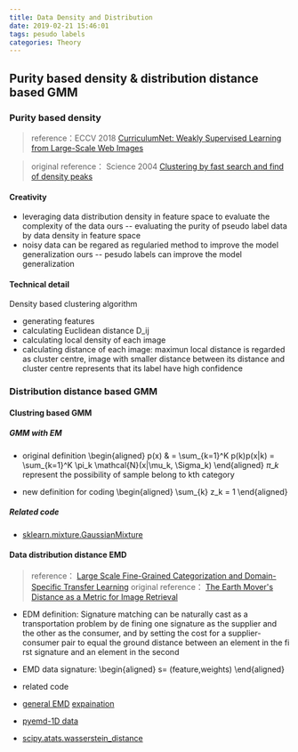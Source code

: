 ```yaml
---
title: Data Density and Distribution
date: 2019-02-21 15:46:01
tags: pesudo labels
categories: Theory
---
```


## Purity based density & distribution distance based GMM 

### Purity based density
>reference：ECCV 2018 [CurriculumNet: Weakly Supervised Learning from Large-Scale Web Images](http://openaccess.thecvf.com/content_ECCV_2018/papers/Sheng_Guo_CurriculumNet_Learning_from_ECCV_2018_paper.pdf)

>original reference： Science 2004 [Clustering by fast search and find of density peaks](http://sites.psu.edu/mcnl/files/2017/03/9-2dhti48.pdf)


#### Creativity
* leveraging data distribution density in feature space to evaluate the complexity of the data
ours -- evaluating the purity of pseudo label data by data density in feature space
* noisy data can be regared as regularied method to improve the model generalization
ours -- pesudo labels can improve the model generalization 

#### Technical detail
Density based clustering algorithm
* generating features
* calculating Euclidean distance D_ij
* calculating local density of each image
* calculating distance of each image: maximun local distance is regarded as cluster centre, image with smaller distance between its distance and cluster centre represents that its label have high confidence 


### Distribution distance based GMM 
#### Clustring based GMM
##### GMM with EM
*  original definition
\begin{aligned}
p(x) & = \sum\_{k=1}^K p(k)p(x|k) = \sum\_{k=1}^K \pi\_k \mathcal{N}(x|\mu\_k, \Sigma\_k)
\end{aligned}
$\pi\_k$  represent the possibility of sample belong to kth category

* new definition for coding
\begin{aligned}
\sum_{k} z_k = 1
\end{aligned}

##### Related code
* [sklearn.mixture.GaussianMixture](https://scikit-learn.org/stable/modules/generated/sklearn.mixture.GaussianMixture.html)

#### Data distribution distance EMD
> reference： [ Large Scale Fine-Grained Categorization and Domain-Specific Transfer Learning](http://openaccess.thecvf.com/content_cvpr_2018/papers/Cui_Large_Scale_Fine-Grained_CVPR_2018_paper.pdf)
> original reference： [The Earth Mover's Distance as a Metric for Image Retrieval](http://robotics.stanford.edu/~rubner/papers/rubnerIjcv00.pdf)

*  EDM definition: Signature matching can be naturally cast as a transportation problem by de fining one signature as the supplier and the other as the consumer, and by setting the cost for a supplier-consumer pair to equal the ground distance between an element in the fi rst signature and an element in the second

*  EMD data signature:
\begin{aligned}
s= (feature,weights)
\end{aligned}

* related code
* [general EMD](https://github.com/chalmersgit/EMD) [expaination](http://homepages.inf.ed.ac.uk/rbf/CVonline/LOCAL_COPIES/RUBNER/emd.htm)
* [pyemd-1D data](https://pypi.org/project/pyemd/)
* [scipy.atats.wasserstein_distance](https://docs.scipy.org/doc/scipy/reference/generated/scipy.stats.wasserstein_distance.html)



 
 






